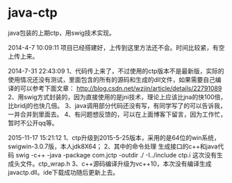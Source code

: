 java-ctp
========

java包装的上期ctp，用swig技术实现。

2014-4-7 10:09:11
项目已经搭建好，上传到这里方法还不会。时间比较紧，有空上传上来。

2014-7-31 22:43:09
1、代码传上来了，不过使用的ctp版本不是最新版，实际的使用情况还没有测试，里面包含的所有的源码和生成的dll文件，如果需要自己编译的可以参考下面文章：
http://blog.csdn.net/wzjin/article/details/22791089
2、用swig方式封装的，因为直接使用的是jni技术，理论上应该比jna的快100倍，比bridj的也快几倍。
3、java调用部分代码还没有写，有同学写了的可以告诉我，一并合并到里面去。
4、有问题想反馈的，可以在上面博客下留言，因为工作忙，暂时不公开qq等。

2015-11-17 15:21:12
1、ctp升级到2015-5-25版本，采用的是64位的win系统，swigwin-3.0.7版，本人jdk8X64；
2、其中的命令处理
	生成接口的c++和java代码
	swig -c++ -java -package com.jctp  -outdir ./ -I../include ctp.i
	这次没有生成头文件。ctp_wrap.h
3、c++源码编译升级为vc++10，本次没有编译生成javactp.dll。ide下载成功随后更新上去。

